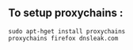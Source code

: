 ## To setup proxychains :
    sudo apt-hget install proxychains
    proxychains firefox dnsleak.com
